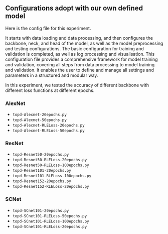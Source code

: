 ## Configurations adopt with our own defined model
Here is the config file for this experiment.

It starts with data loading and data processing, and then configures the backbone, neck, and head of the model, as well as the model preprocessing and testing configurations. The basic configuration for training and validation is completed, as well as log processing and visualisation. This configuration file provides a comprehensive framework for model training and validation, covering all steps from data processing to model training and validation. It enables the user to define and manage all settings and parameters in a structured and modular way.

In this experiment, we tested the accuracy of different backbone with different loss functions at different epochs.

### AlexNet
- `topd-Alexnet-20epochs.py`
- `topd-Alexnet-50epochs.py`
- `topd-Alexnet-RLELoss-20epochs.py`
- `topd-Alexnet-RLELoss-50epochs.py`
  
### ResNet
- `topd-Resnet50-20epochs.py` 
- `topd-Resnet50-RLELoss-20epochs.py` 
- `topd-Resnet50-RLELoss-100epochs.py`
- `topd-Resnet101-20epochs.py` 
- `topd-Resnet101-RLELoss-100epochs.py` 
- `topd-Resnet152-20epochs.py` 
-  `topd-Resnet152-RLELoss-20epochs.py` 

### SCNet
- `topd-SCnet101-20epochs.py`
- `topd-SCnet101-RLELoss-50epochs.py`
- `topd-SCnet101-RLELoss-100epochs.py`
- `topd-SCnet101-RLELoss-20epochs.py`



